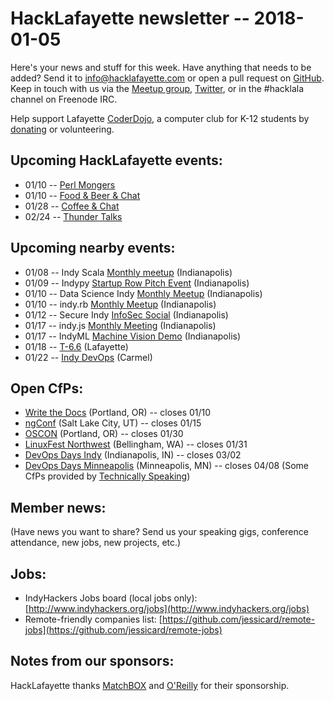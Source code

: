 # HackLafayette newsletter -- 2018-01-05

Here's your news and stuff for this week. Have anything that needs to be added? Send it to info@hacklafayette.com or open a pull request on [GitHub](https://github.com/hacklafayette/newsletter). Keep in touch with us via the [Meetup group](https://www.meetup.com/hacklafayette/), [Twitter](https://twitter.com/hacklafayette), or in the #hacklala channel on Freenode IRC.

Help support Lafayette [CoderDojo](http://www.greaterlafayettecommerce.com/greater-lafayette-coder-dojo), a computer club for K-12 students by [donating](https://www.generosity.com/education-fundraising/be-a-bit-in-our-byte) or volunteering.

## Upcoming HackLafayette events:
* 01/10 -- [Perl Mongers](https://www.meetup.com/hacklafayette/events/245731375/)
* 01/10 -- [Food & Beer & Chat](https://www.meetup.com/hacklafayette/events/qjsqplyxcbnb/)
* 01/28 -- [Coffee & Chat](https://www.meetup.com/hacklafayette/events/pcmxklyxcblc/)
* 02/24 -- [Thunder Talks](https://www.meetup.com/hacklafayette/events/245535886/)

## Upcoming nearby events:
* 01/08 -- Indy Scala [Monthly meetup](https://www.meetup.com/IndyScala/events/245719583/) (Indianapolis)
* 01/09 -- Indypy [Startup Row Pitch Event](https://www.meetup.com/indypy/events/242417853/) (Indianapolis)
* 01/10 -- Data Science Indy [Monthly Meetup](https://www.meetup.com/dsindy/events/245231977/) (Indianapolis)
* 01/10 -- indy.rb [Monthly Meetup](https://www.meetup.com/indyrb/events/245604192/) (Indianapolis)
* 01/12 -- Secure Indy [InfoSec Social](https://www.meetup.com/SecureIndy/events/244372943/) (Indianapolis)
* 01/17 -- indy.js [Monthly Meeting](https://www.meetup.com/indyjs/events/245144168/) (Indianapolis)
* 01/17 -- IndyML [Machine Vision Demo](https://www.meetup.com/IndyML/events/245254642/) (Indianapolis)
* 01/18 -- [T-6.6](https://www.meetup.com/tminus/events/245882448/) (Lafayette)
* 01/22 -- [Indy DevOps](https://www.meetup.com/IndyDevOps/events/244308036/) (Carmel)

## Open CfPs:
* [Write the Docs](http://www.writethedocs.org/conf/portland/2018/cfp/) (Portland, OR) -- closes 01/10
* [ngConf](https://docs.google.com/forms/d/e/1FAIpQLSc_sWRfsyNsq7CRdHqjLaSM_bgL_z-WoEHAltQr8a-2y4yKmg/viewform) (Salt Lake City, UT) -- closes 01/15
* [OSCON](https://conferences.oreilly.com/oscon/oscon-or/public/cfp/615) (Portland, OR) -- closes 01/30
* [LinuxFest Northwest](https://linuxfestnorthwest.org/conferences/lfnw18) (Bellingham, WA) -- closes 01/31
* [DevOps Days Indy](https://www.papercall.io/devopsdaysindy) (Indianapolis, IN) -- closes 03/02
* [DevOps Days Minneapolis](https://www.devopsdays.org/events/2018-minneapolis/propose/) (Minneapolis, MN) -- closes 04/08
(Some CfPs provided by [Technically Speaking](https://techspeak.email/)) 

## Member news:
(Have news you want to share? Send us your speaking gigs, conference attendance, new jobs, new projects, etc.)

## Jobs:
* IndyHackers Jobs board (local jobs only): [http://www.indyhackers.org/jobs](http://www.indyhackers.org/jobs)
* Remote-friendly companies list: [https://github.com/jessicard/remote-jobs](https://github.com/jessicard/remote-jobs)

## Notes from our sponsors:

HackLafayette thanks [MatchBOX](http://matchboxstudio.org/) and [O'Reilly](http://www.oreilly.com/) for their sponsorship.
